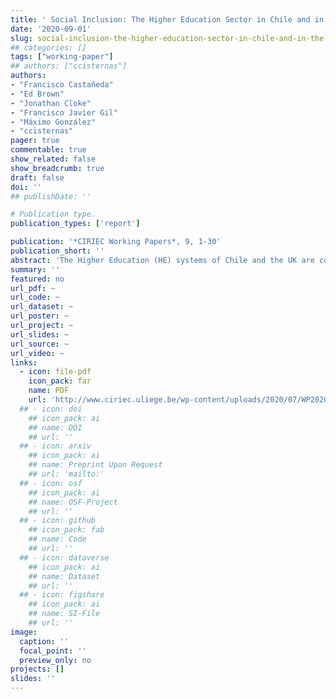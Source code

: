 ```yaml
---
title: ' Social Inclusion: The Higher Education Sector in Chile and in the United Kingdom'
date: '2020-09-01'
slug: social-inclusion-the-higher-education-sector-in-chile-and-in-the-united-kingdom
## categories: []
tags: ["working-paper"]
## authors: ["ccisternas"]
authors:
- "Francisco Castañeda"
- "Ed Brown"
- "Jonathan Cloke"
- "Francisco Javier Gil"
- "Máximo González"
- "ccisternas"
pager: true
commentable: true
show_related: false
show_breadcrumb: true
draft: false
doi: ''
## publishDate: ''

# Publication type.
publication_types: ['report']

publication: '*CIRIEC Working Papers*, 9, 1-30'
publication_short: ''
abstract: 'The Higher Education (HE) systems of Chile and the UK are compared in terms of the massification (Altbach, 1989) and the relevance and adequacy of the private-public provision mix. Dissimilar, each country has tried to build social inclusion into HE outreach at the same time as allowing participation of the private sector. Also included in the research are a) the role of social capital as a positive contribution for the social and economic development; b) the current state of social inequality in access to HE; and c) an in-depth analysis of the implications of both state and private roles over social inclusion in HE. Outreach programmes from each country, the Propedeutico in Chile and Aimhigher in the UK, are also analysed for lessons learned.'
summary: ''
featured: no
url_pdf: ~
url_code: ~
url_dataset: ~
url_poster: ~
url_project: ~
url_slides: ~
url_source: ~
url_video: ~
links:
  - icon: file-pdf
    icon_pack: far
    name: PDF
    url: 'http://www.ciriec.uliege.be/wp-content/uploads/2020/07/WP2020-09.pdf'
  ## - icon: doi
    ## icon_pack: ai
    ## name: DOI
    ## url: ''
  ## - icon: arxiv
    ## icon_pack: ai
    ## name: Preprint Upon Request
    ## url: 'mailto:'
  ## - icon: osf
    ## icon_pack: ai
    ## name: OSF-Project
    ## url: ''
  ## - icon: github
    ## icon_pack: fab
    ## name: Code
    ## url: ''
  ## - icon: dataverse
    ## icon_pack: ai
    ## name: Dataset
    ## url: ''
  ## - icon: figshare
    ## icon_pack: ai
    ## name: SI-File
    ## url: ''
image:
  caption: ''
  focal_point: ''
  preview_only: no
projects: []
slides: ''
---
```

